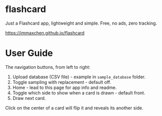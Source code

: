 # flashcard
Just a Flashcard app, lightweight and simple. Free, no ads, zero tracking.

https://immaxchen.github.io/flashcard

# User Guide
The navigation buttons, from left to right:

1. Upload database (CSV file) - example in `sample_database` folder.
2. Toggle sampling with replacement - default off.
3. Home - lead to this page for app info and readme.
4. Toggle which side to show when a card is drawn - default front.
5. Draw next card.

Click on the center of a card will flip it and reveals its another side.
